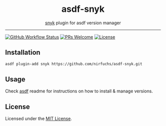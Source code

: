 <div align="center">
<h1>asdf-snyk</h1>
<span><a href="https://snyk.io">snyk</a> plugin for asdf version manager</span>
</div>
<hr />

[![GitHub Workflow Status](https://img.shields.io/github/workflow/status/nirfuchs/asdf-snyk/Main%20workflow?style=flat-square)](https://github.com/nirfuchs/asdf-snyk/actions)
[![PRs Welcome](https://img.shields.io/badge/PRs-welcome-brightgreen.svg?style=flat-square)](http://makeapullrequest.com)
[![License](https://img.shields.io/github/license/nirfuchs/asdf-snyk?style=flat-square&color=brightgreen)](https://github.com/nirfuchs/asdf-snyk/blob/master/LICENSE)

## Installation

```bash
asdf plugin-add snyk https://github.com/nirfuchs/asdf-snyk.git
```

## Usage

Check [asdf](https://github.com/asdf-vm/asdf) readme for instructions on how to
install & manage versions.

## License

Licensed under the
[MIT License](https://github.com/nirfuchs/asdf-snyk/blob/master/LICENSE).
